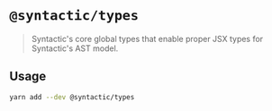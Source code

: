 # `@syntactic/types`

> Syntactic's core global types that enable proper JSX types for Syntactic's AST model.

## Usage

```bash
yarn add --dev @syntactic/types
```
